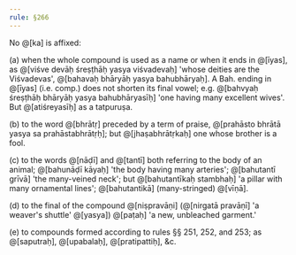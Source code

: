 ```yaml
---
rule: §266
---
```


No @[ka] is affixed:

(a) when the whole compound is used as a name or when it ends in @[īyas], as @[viśve devāḥ śreṣṭhāḥ yasya viśvadevaḥ] 'whose deities are the Viśvadevas', @[bahavaḥ bhāryāḥ yasya bahubhāryaḥ]. A Bah. ending in @[īyas] (i.e. comp.) does not shorten its final vowel; e.g. @[bahvyaḥ śreṣṭhāḥ bhāryāḥ yasya bahubhāryasīḥ] 'one having many excellent wives'. But @[atiśreyasīḥ] as a tatpuruṣa.

(b) to the word @[bhrātṛ] preceded by a term of praise, @[prahāsto bhrātā yasya sa prahāstabhrātṛḥ]; but @[jhaṣabhrātṛkaḥ] one whose brother is a fool.

(c) to the words @[nāḍī] and @[tantī] both referring to the body of an animal; @[bahunāḍī kāyaḥ] 'the body having many arteries'; @[bahutantī grīvā] 'the many-veined neck'; but @[bahutantīkaḥ stambhaḥ] 'a pillar with many ornamental lines'; @[bahutantikā] (many-stringed) @[vīṇā].

(d) to the final of the compound @[niṣpravāṇi] (@[nirgatā pravāṇī] 'a weaver's shuttle' @[yasya]) @[paṭaḥ] 'a new, unbleached garment.'

(e) to compounds formed according to rules §§ 251, 252, and 253; as @[saputraḥ], @[upabalaḥ], @[pratipattiḥ], &c.